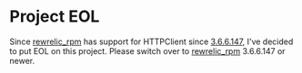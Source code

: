 # Project EOL

Since [rewrelic_rpm](https://github.com/newrelic/rpm) has support for HTTPClient since [3.6.6.147](https://github.com/newrelic/rpm/commit/54e1dc0433ca707db99df8ca7a946b1cb61fb992), I've decided to put EOL on this project. Please switch over to [rewrelic_rpm](https://github.com/newrelic/rpm) 3.6.6.147 or newer.
